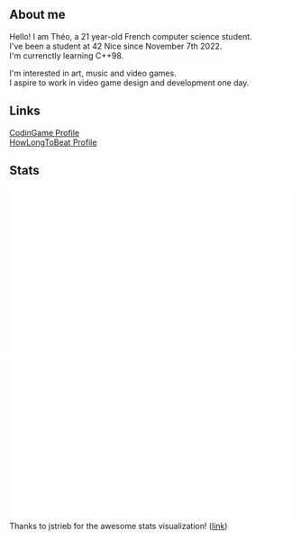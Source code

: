 ## About me

Hello! I am Théo, a 21 year-old French computer science student.  
I've been a student at 42 Nice since November 7th 2022.  
I'm currenctly learning C++98.  

I'm interested in art, music and video games.  
I aspire to work in video game design and development one day.  

## Links

[CodinGame Profile](https://www.codingame.com/profile/2c6b0a3cff5e9ae80c4d7b877623d7765903174)  
[HowLongToBeat Profile](https://howlongtobeat.com/user/SCOUNDREL)

## Stats

![](https://raw.githubusercontent.com/thepaqui/stats/master/generated/overview.svg#gh-dark-mode-only)
![](https://raw.githubusercontent.com/thepaqui/stats/master/generated/languages.svg#gh-dark-mode-only)  
Thanks to jstrieb for the awesome stats visualization! ([link](https://github.com/jstrieb/github-stats))
